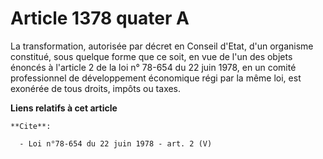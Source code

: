# Article 1378 quater A

La transformation, autorisée par décret en Conseil d'Etat, d'un organisme constitué, sous quelque forme que ce soit, en vue
de l'un des objets énoncés à l'article 2 de la loi n° 78-654 du 22 juin 1978, en un comité professionnel de développement
économique régi par la même loi, est exonérée de tous droits, impôts ou taxes.

**Liens relatifs à cet article**

	**Cite**:

	  - Loi n°78-654 du 22 juin 1978 - art. 2 (V)
